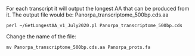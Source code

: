 For each transcript it will output the longest AA that can be produced from it. 
The output file would be: Panorpa_transcriptome_500bp.cds.aa
```
perl ~/GetLongestAA_v1_July2020.pl Panorpa_transcriptome_500bp.cds

```
Change the name of the file: 
```
mv Panorpa_transcriptome_500bp.cds.aa Panorpa_prots.fa
```
